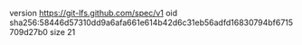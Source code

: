 version https://git-lfs.github.com/spec/v1
oid sha256:58446d57310dd9a6afa661e614b42d6c31eb56adfd16830794bf6715709d27b0
size 21
